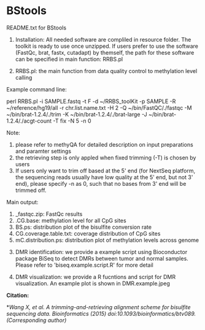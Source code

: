 # BStools
README.txt for BStools

1. Installation: All needed software are compliled in resource folder. The toolkit is ready to use once unzipped.
                 If users prefer to use the software (FastQc, brat, fastx, cutadapt) by themself, the path for these software can be specified in main function: RRBS.pl

2. RRBS.pl: the main function from data quality control to methylation level calling

Example command line:

perl RRBS.pl  -i SAMPLE.fastq -t F -d ~/RRBS_toolKit  -p SAMPLE -R ~/reference/hg19/all  -r chr.list.name.txt -H 2 -Q ~/bin/FastQC/./fastqc -M ~/bin/brat-1.2.4/./trim -K ~/bin/brat-1.2.4/./brat-large -J ~/bin/brat-1.2.4/./acgt-count -T fix -N 5 -n 0 

Note:
1) please refer to methyQA for detailed description on input preparations and paramter settings
2) the retrieving step is only appled when fixed trimming (-T) is chosen by users
3) If users only want to trim off based at the 5' end (for NextSeq platform, the sequencing reads usually have low quality at the 5' end, but not 3' end), please specify -n as 0, such that no bases from 3' end will be trimmed off.


Main output:	
1) _fastqc.zip: FastQc results
2) .CG.base: methylation level for all CpG sites
3) BS.ps: distribution plot of the bisulfite conversion rate
4) CG.coverage.table.txt: coverage distribution of CpG sites
5) mC.distribution.ps:  distribution plot of methylation levels across genome


3. DMR identification: we provide a example script using Bioconductor package BiSeq to detect DMRs between tumor and normal samples. Please refer to 'biseq.example.script.R' for more detail

4. DMR visualization: we provide a R fucntions and script for DMR visualization. An example plot is shown in DMR.example.jpeg






**Citation:**

**Wang X, et al. A trimming-and-retrieving alignment scheme for bisulfite sequencing data. Bioinformatics (2015) doi:10.1093/bioinformatics/btv089. *(Corresponding author)**
